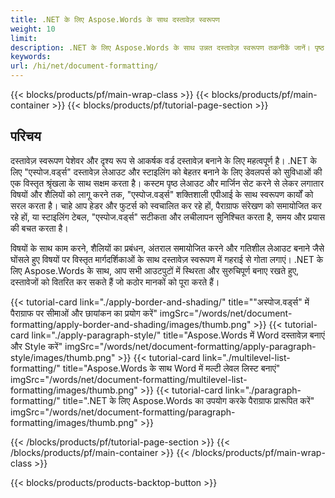 ```yaml
---
title: .NET के लिए Aspose.Words के साथ दस्तावेज़ स्वरूपण
weight: 10
limit:
description: .NET के लिए Aspose.Words के साथ उन्नत दस्तावेज़ स्वरूपण तकनीकें जानें। पृष्ठ लेआउट, शैलियों, विषयों और स्वरूपण स्वचालन को सहज रूप से अन्वेषण करें।
keywords:
url: /hi/net/document-formatting/
---
```

{{< blocks/products/pf/main-wrap-class >}}
{{< blocks/products/pf/main-container >}}
{{< blocks/products/pf/tutorial-page-section >}}

## परिचय
 
दस्तावेज़ स्वरूपण पेशेवर और दृश्य रूप से आकर्षक वर्ड दस्तावेज़ बनाने के लिए महत्वपूर्ण है। .NET के लिए "एस्पोज.वर्ड्स" दस्तावेज़ लेआउट और स्टाइलिंग को बेहतर बनाने के लिए डेवलपर्स को सुविधाओं की एक विस्तृत श्रृंखला के साथ सक्षम करता है। कस्टम पृष्ठ लेआउट और मार्जिन सेट करने से लेकर लगातार विषयों और शैलियों को लागू करने तक, "एस्पोज.वर्ड्स" शक्तिशाली एपीआई के साथ स्वरूपण कार्यों को सरल करता है। चाहे आप हेडर और फुटर्स को स्वचालित कर रहे हों, पैराग्राफ संरेखण को समायोजित कर रहे हों, या स्टाइलिंग टेबल, "एस्पोज.वर्ड्स" सटीकता और लचीलापन सुनिश्चित करता है, समय और प्रयास की बचत करता है।  

विषयों के साथ काम करने, शैलियों का प्रबंधन, अंतराल समायोजित करने और गतिशील लेआउट बनाने जैसे घोंसले हुए विषयों पर विस्तृत मार्गदर्शिकाओं के साथ दस्तावेज़ स्वरूपण में गहराई से गोता लगाएं। .NET के लिए Aspose.Words के साथ, आप सभी आउटपुटों में स्थिरता और सुरुचिपूर्ण बनाए रखते हुए, दस्तावेजों को वितरित कर सकते हैं जो कठोर मानकों को पूरा करते हैं।

{{< tutorial-card link="./apply-border-and-shading/" title=""अस्पोज.वर्ड्स" में पैराग्राफ पर सीमाओं और छायांकन का प्रयोग करें" imgSrc="/words/net/document-formatting/apply-border-and-shading/images/thumb.png" >}}
{{< tutorial-card link="./apply-paragraph-style/" title="Aspose.Words में Word दस्तावेज़ बनाएं और Style करें" imgSrc="/words/net/document-formatting/apply-paragraph-style/images/thumb.png" >}}
{{< tutorial-card link="./multilevel-list-formatting/" title="Aspose.Words के साथ Word में मल्टी लेवल लिस्ट बनाएं" imgSrc="/words/net/document-formatting/multilevel-list-formatting/images/thumb.png" >}}
{{< tutorial-card link="./paragraph-formatting/" title=".NET के लिए Aspose.Words का उपयोग करके पैराग्राफ प्रारूपित करें" imgSrc="/words/net/document-formatting/paragraph-formatting/images/thumb.png" >}}

{{< /blocks/products/pf/tutorial-page-section >}}
{{< /blocks/products/pf/main-container >}}
{{< /blocks/products/pf/main-wrap-class >}}

{{< blocks/products/products-backtop-button >}}
